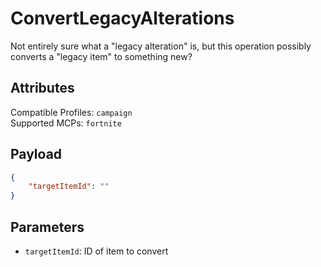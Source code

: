 # ConvertLegacyAlterations
Not entirely sure what a "legacy alteration" is, but this operation possibly converts a "legacy item" to something new?

## Attributes
Compatible Profiles: `campaign`  
Supported MCPs: `fortnite`

## Payload
```json
{
    "targetItemId": ""
}
```

## Parameters
- `targetItemId`: ID of item to convert